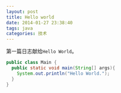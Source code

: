 ```yaml
---
layout: post
title: Hello world
date: 2014-01-27 23:38:40
tags: java
categories: 技术
---
```


第一篇日志献给`Hello World`。

```java
public class Main {
  public static void main(String[] args){
    System.out.println("Hello World.");
  }
}
```